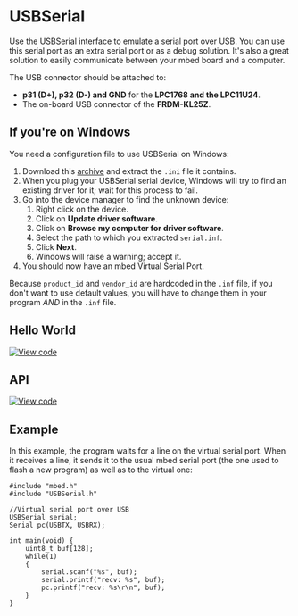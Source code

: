 # USBSerial

Use the USBSerial interface to emulate a serial port over USB. You can use this serial port as an extra serial port or as a debug solution. It's also a great solution to easily communicate between your mbed board and a computer.

The USB connector should be attached to: 

* **p31 (D+), p32 (D-) and GND** for the **LPC1768 and the LPC11U24**.
* The on-board USB connector of the **FRDM-KL25Z**.

## If you're on Windows

You need a configuration file to use USBSerial on Windows:

1. Download this [archive](https://developer.mbed.org/media/uploads/samux/serial.zip) and extract the `.ini` file it contains.
1. When you plug your USBSerial serial device, Windows will try to find an existing driver for it; wait for this process to fail.
1. Go into the device manager to find the unknown device:
	1. Right click on the device.
	1. Click on **Update driver software**.
	1. Click on **Browse my computer for driver software**.
	1. Select the path to which you extracted ``serial.inf``.
	1. Click **Next**.
	1. Windows will raise a warning; accept it. 
1. You should now have an mbed Virtual Serial Port.

Because ``product_id`` and ``vendor_id`` are hardcoded in the ``.inf`` file, if you don't want to use default values, you will have to change them in your program _AND_ in the ``.inf`` file.

## Hello World

[![View code](https://www.mbed.com/embed/?url=https://developer.mbed.org/users/samux/code/USBSerial_HelloWorld/)](https://developer.mbed.org/users/samux/code/USBSerial_HelloWorld/file/tip/main.cpp) 

## API

[![View code](https://www.mbed.com/embed/?type=library)](https://docs.mbed.com/docs/mbed-os-api/en/mbed-os-5.2/api/classUSBSerial.html)

## Example

In this example, the program waits for a line on the virtual serial port. When it receives a line, it sends it to the usual mbed serial port (the one used to flash a new program) as well as to the virtual one:

```
#include "mbed.h"
#include "USBSerial.h"

//Virtual serial port over USB
USBSerial serial;
Serial pc(USBTX, USBRX);

int main(void) {
    uint8_t buf[128];
    while(1)
    {
        serial.scanf("%s", buf);
        serial.printf("recv: %s", buf);
        pc.printf("recv: %s\r\n", buf);
    }
}
```
